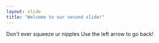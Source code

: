 ```yaml
---
layout: slide
title: "Welcome to our second slide!"
---
```

Don't ever squeeze ur nipples 
Use the left arrow to go back!
